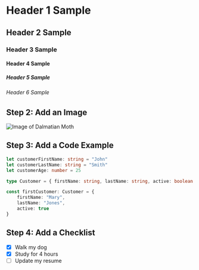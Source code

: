 # Header 1 Sample
## Header 2 Sample
### Header 3 Sample
#### Header 4 Sample
##### Header 5 Sample
###### Header 6 Sample

## Step 2: Add an Image
![Image of Dalmatian Moth](https://www.boredpanda.com/blog/wp-content/uploads/2021/10/6166ca5ab559b_0KRuGFu__700.jpg)

## Step 3: Add a Code Example
``` typescript
let customerFirstName: string = "John"
let customerLastName: string = "Smith"
let customerAge: number = 25

type Customer = { firstName: string, lastName: string, active: boolean }

const firstCustomer: Customer = {
    firstName: "Mary",
    lastName: "Jones",
    active: true
}
```

## Step 4: Add a Checklist
- [x] Walk my dog
- [x] Study for 4 hours
- [ ] Update my resume
